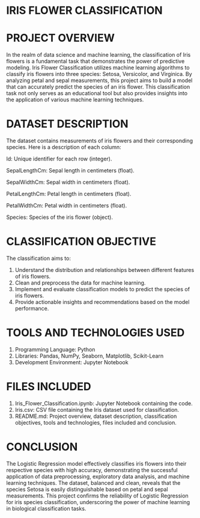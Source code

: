 # IRIS FLOWER CLASSIFICATION
# PROJECT OVERVIEW
In the realm of data science and machine learning, the classification of Iris flowers is a fundamental task that demonstrates the power of predictive modeling. Iris Flower Classification utilizes machine learning algorithms to classify iris flowers into three species: Setosa, Versicolor, and Virginica. By analyzing petal and sepal measurements, this project aims to build a model that can accurately predict the species of an iris flower. This classification task not only serves as an educational tool but also provides insights into the application of various machine learning techniques.

# DATASET DESCRIPTION
The dataset contains measurements of iris flowers and their corresponding species. Here is a description of each column:

Id: Unique identifier for each row (integer).

SepalLengthCm: Sepal length in centimeters (float).

SepalWidthCm: Sepal width in centimeters (float).

PetalLengthCm: Petal length in centimeters (float).

PetalWidthCm: Petal width in centimeters (float).

Species: Species of the iris flower (object).

# CLASSIFICATION OBJECTIVE

The classification aims to:

1. Understand the distribution and relationships between different features of iris flowers.
2. Clean and preprocess the data for machine learning.
3. Implement and evaluate classification models to predict the species of iris flowers.
4. Provide actionable insights and recommendations based on the model performance.

# TOOLS AND TECHNOLOGIES USED

1. Programming Language: Python
2. Libraries: Pandas, NumPy, Seaborn, Matplotlib, Scikit-Learn
3. Development Environment: Jupyter Notebook

# FILES INCLUDED

1. Iris_Flower_Classification.ipynb: Jupyter Notebook containing the code.
2. Iris.csv: CSV file containing the Iris dataset used for classification.
3. README.md: Project overview, dataset description, classification objectives, tools and technologies, files included and conclusion.

# CONCLUSION

The Logistic Regression model effectively classifies iris flowers into their respective species with high accuracy, demonstrating the successful application of data preprocessing, exploratory data analysis, and machine learning techniques. The dataset, balanced and clean, reveals that the species Setosa is easily distinguishable based on petal and sepal measurements. This project confirms the reliability of Logistic Regression for iris species classification, underscoring the power of machine learning in biological classification tasks.

